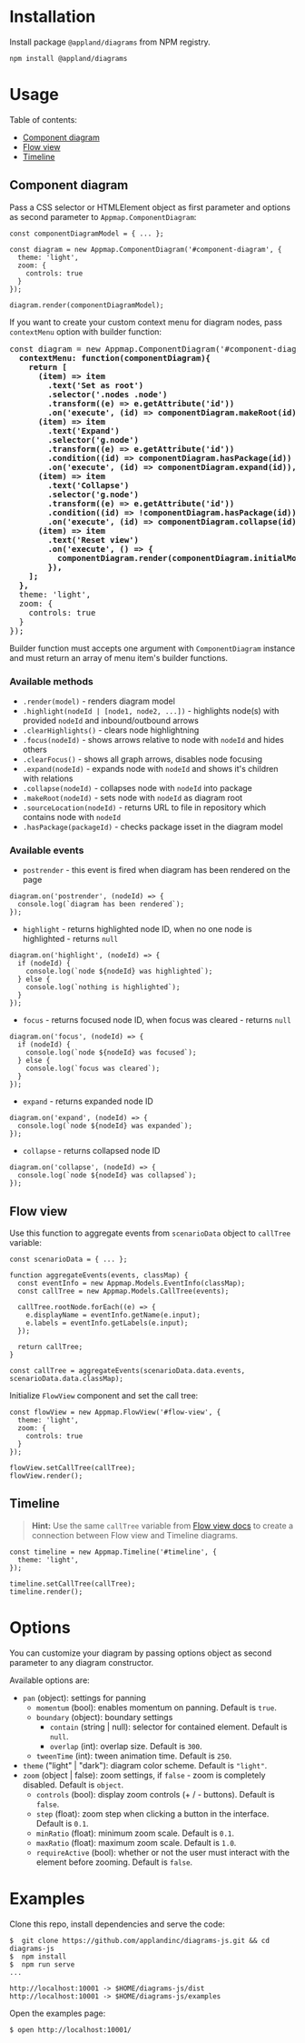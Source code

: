 # Installation

Install package `@appland/diagrams` from NPM registry.

```
npm install @appland/diagrams
```

# Usage

Table of contents:
- [Component diagram](#component-diagram)
- [Flow view](#flow-view)
- [Timeline](#timeline)

## Component diagram

Pass a CSS selector or HTMLElement object as first parameter and options as second parameter to `Appmap.ComponentDiagram`:

```
const componentDiagramModel = { ... };

const diagram = new Appmap.ComponentDiagram('#component-diagram', {
  theme: 'light',
  zoom: {
    controls: true
  }
});

diagram.render(componentDiagramModel);
```

If you want to create your custom context menu for diagram nodes, pass `contextMenu` option with builder function:

<pre>
const diagram = new Appmap.ComponentDiagram('#component-diagram', {
  <b>contextMenu: function(componentDiagram){
    return [
      (item) => item
        .text('Set as root')
        .selector('.nodes .node')
        .transform((e) => e.getAttribute('id'))
        .on('execute', (id) => componentDiagram.makeRoot(id)),
      (item) => item
        .text('Expand')
        .selector('g.node')
        .transform((e) => e.getAttribute('id'))
        .condition((id) => componentDiagram.hasPackage(id))
        .on('execute', (id) => componentDiagram.expand(id)),
      (item) => item
        .text('Collapse')
        .selector('g.node')
        .transform((e) => e.getAttribute('id'))
        .condition((id) => !componentDiagram.hasPackage(id))
        .on('execute', (id) => componentDiagram.collapse(id)),
      (item) => item
        .text('Reset view')
        .on('execute', () => {
          componentDiagram.render(componentDiagram.initialModel);
        }),
    ];
  },</b>
  theme: 'light',
  zoom: {
    controls: true
  }
});
</pre>

Builder function must accepts one argument with `ComponentDiagram` instance and must return an array of menu item's builder functions.

### Available methods
- `.render(model)` - renders diagram model
- `.highlight(nodeId | [node1, node2, ...])` - highlights node(s) with provided `nodeId` and inbound/outbound arrows
- `.clearHighlights()` - clears node highlightning
- `.focus(nodeId)` - shows arrows relative to node with `nodeId` and hides others
- `.clearFocus()` - shows all graph arrows, disables node focusing
- `.expand(nodeId)` - expands node with `nodeId` and shows it's children with relations
- `.collapse(nodeId)` - collapses node with `nodeId` into package
- `.makeRoot(nodeId)` - sets node with `nodeId` as diagram root
- `.sourceLocation(nodeId)` - returns URL to file in repository which contains node with `nodeId`
- `.hasPackage(packageId)` - checks package isset in the diagram model

### Available events
- `postrender` - this event is fired when diagram has been rendered on the page
```
diagram.on('postrender', (nodeId) => {
  console.log(`diagram has been rendered`);
});
```
- `highlight` - returns highlighted node ID, when no one node is highlighted - returns `null`
```
diagram.on('highlight', (nodeId) => {
  if (nodeId) {
    console.log(`node ${nodeId} was highlighted`);
  } else {
    console.log(`nothing is highlighted`);
  }
});
```
- `focus` - returns focused node ID, when focus was cleared - returns `null`
```
diagram.on('focus', (nodeId) => {
  if (nodeId) {
    console.log(`node ${nodeId} was focused`);
  } else {
    console.log(`focus was cleared`);
  }
});
```
- `expand` - returns expanded node ID
```
diagram.on('expand', (nodeId) => {
  console.log(`node ${nodeId} was expanded`);
});
```
- `collapse` - returns collapsed node ID
```
diagram.on('collapse', (nodeId) => {
  console.log(`node ${nodeId} was collapsed`);
});
```

## Flow view

Use this function to aggregate events from `scenarioData` object to `callTree` variable:
```
const scenarioData = { ... };

function aggregateEvents(events, classMap) {
  const eventInfo = new Appmap.Models.EventInfo(classMap);
  const callTree = new Appmap.Models.CallTree(events);

  callTree.rootNode.forEach((e) => {
    e.displayName = eventInfo.getName(e.input);
    e.labels = eventInfo.getLabels(e.input);
  });

  return callTree;
}

const callTree = aggregateEvents(scenarioData.data.events, scenarioData.data.classMap);
```

Initialize `FlowView` component and set the call tree:
```
const flowView = new Appmap.FlowView('#flow-view', {
  theme: 'light',
  zoom: {
    controls: true
  }
});

flowView.setCallTree(callTree);
flowView.render();
```

## Timeline

> **Hint:** Use the same `callTree` variable from [Flow view docs](#flow-view) to create a connection between Flow view and Timeline diagrams.
```
const timeline = new Appmap.Timeline('#timeline', {
  theme: 'light',
});

timeline.setCallTree(callTree);
timeline.render();
```

# Options

You can customize your diagram by passing options object as second parameter to any diagram constructor.

Available options are:

- `pan` (object): settings for panning
  - `momentum` (bool): enables momentum on panning. Default is `true`.
  - `boundary` (object): boundary settings
    - `contain` (string | null): selector for contained element. Default is `null`.
    - `overlap` (int): overlap size. Default is `300`.
  - `tweenTime` (int): tween animation time. Default is `250`.
- `theme` ("light" | "dark"): diagram color scheme. Default is `"light"`.
- `zoom` (object | false): zoom settings, if `false` - zoom is completely disabled. Default is `object`.
  - `controls` (bool): display zoom controls (+ / - buttons). Default is `false`.
  - `step` (float): zoom step when clicking a button in the interface. Default is `0.1`.
  - `minRatio` (float): minimum zoom scale. Default is `0.1`.
  - `maxRatio` (float): maximum zoom scale. Default is `1.0`.
  - `requireActive` (bool): whether or not the user must interact with the element before zooming. Default is `false`.

# Examples

Clone this repo, install dependencies and serve the code:

```
$  git clone https://github.com/applandinc/diagrams-js.git && cd diagrams-js
$  npm install
$  npm run serve
...

http://localhost:10001 -> $HOME/diagrams-js/dist
http://localhost:10001 -> $HOME/diagrams-js/examples
```

Open the examples page:

```
$ open http://localhost:10001/
```
